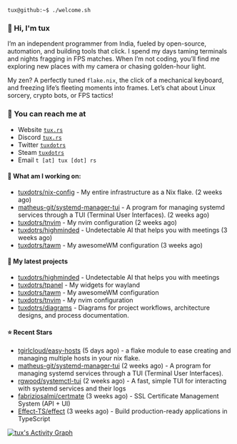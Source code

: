```console
tux@github:~$ ./welcome.sh
```

### 👋 Hi, I'm tux 
I’m an independent programmer from India, fueled by open-source, automation, and building tools that click. I spend my days taming terminals and nights fragging in FPS matches. When I’m not coding, you’ll find me exploring new places with my camera or chasing golden-hour light.

My zen? A perfectly tuned ```flake.nix```, the click of a mechanical keyboard, and freezing life’s fleeting moments into frames. Let’s chat about Linux sorcery, crypto bots, or FPS tactics!

### 📧 You can reach me at

* Website [`tux.rs`](https://tux.rs)
* Discord [`tux.rs`](https://discord.gg/7YvNafxMWe)
* Twitter [`tuxdotrs`](https://x.com/tuxdotrs)
* Steam [`tuxdotrs`](https://steamcommunity.com/id/tuxdotrs)
* Email `t [at] tux [dot] rs`

#### 👷 What am I working on:


- [tuxdotrs/nix-config](https://github.com/tuxdotrs/nix-config) - My entire infrastructure as a Nix flake. (2 weeks ago)
- [matheus-git/systemd-manager-tui](https://github.com/matheus-git/systemd-manager-tui) - A program for managing systemd services through a TUI (Terminal User Interfaces). (2 weeks ago)
- [tuxdotrs/tnvim](https://github.com/tuxdotrs/tnvim) - My nvim configuration (2 weeks ago)
- [tuxdotrs/highminded](https://github.com/tuxdotrs/highminded) - Undetectable AI that helps you with meetings (3 weeks ago)
- [tuxdotrs/tawm](https://github.com/tuxdotrs/tawm) - My awesomeWM configuration (3 weeks ago)

#### 🌱 My latest projects

- [tuxdotrs/highminded](https://github.com/tuxdotrs/highminded) - Undetectable AI that helps you with meetings
- [tuxdotrs/tpanel](https://github.com/tuxdotrs/tpanel) - My widgets for wayland
- [tuxdotrs/tawm](https://github.com/tuxdotrs/tawm) - My awesomeWM configuration
- [tuxdotrs/tnvim](https://github.com/tuxdotrs/tnvim) - My nvim configuration
- [tuxdotrs/diagrams](https://github.com/tuxdotrs/diagrams) - Diagrams for project workflows, architecture designs, and process documentation.

#### ⭐ Recent Stars

- [tgirlcloud/easy-hosts](https://github.com/tgirlcloud/easy-hosts) (5 days ago) - a flake module to ease creating and managing multiple hosts in your nix flake.
- [matheus-git/systemd-manager-tui](https://github.com/matheus-git/systemd-manager-tui) (2 weeks ago) - A program for managing systemd services through a TUI (Terminal User Interfaces).
- [rgwood/systemctl-tui](https://github.com/rgwood/systemctl-tui) (2 weeks ago) - A fast, simple TUI for interacting with systemd services and their logs
- [fabriziosalmi/certmate](https://github.com/fabriziosalmi/certmate) (3 weeks ago) - SSL Certificate Management System (API &#43; UI)
- [Effect-TS/effect](https://github.com/Effect-TS/effect) (3 weeks ago) - Build production-ready applications in TypeScript

<div>
    <a href="#"><img alt="tux's Activity Graph" src="https://github-readme-activity-graph.vercel.app/graph?username=tuxdotrs&custom_title=tux%27s%20Contribution%20Graph&bg_color=0D1117&color=FFFFFF&line=2c83f8&point=FFFFFF&hide_border=true" /></a>
<div> 
